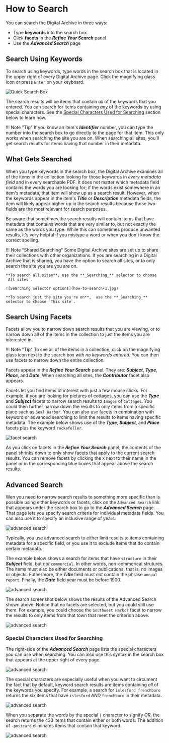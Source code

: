 # How to Search

You can search the Digital Archive in three ways:

- Type **keywords** into the search box
- Click **facets** in the **_Refine Your Search_** panel
- Use the **_Advanced Search_** page

## Search Using Keywords

To search using keywords, type words in the search box that is located in the upper right of
every Digital Archive page. Click the magnifying glass icon or press `Enter` on your keyboard.

![Quick Search Box](how-to-search-3.jpg)

The search results will be items that contain *all* of the keywords that you entered.
You can search for items containing *any* of the keywords by using special characters.
See the [Special Characters Used for Searching](#special-characters-used-for-searching)
section below to learn how.

!!! Note "Tip"
    If you know an item's **_Identifier_** number, you can type the number into the search box to go
    directly to the page for that item. This only works when searching the site you are on. When
    searching all sites, you'll get search results for items having that number in their metadata.



## What Gets Searched

When you type keywords in the search box, the Digital Archive examines all of the items in the collection
looking for those keywords in *every metadata field* and in every searchable PDF. It does not matter which
metadata field contains the words you are looking for; if the words exist somewhere in an item's metadata,
that item will show up as a search result. However, when the keywords appear in the item's **_Title_** or
**_Description_** metadata fields, the item will likely appear higher up in the search results because those
two fields are the most relevant for search purposes.

Be aware that sometimes the search results will contain items that have metadata that contains words that
are very similar to, but not exactly the same as the words you type. While this can sometimes produce
unwanted results, it's very helpful if you mistype a word or when you don't know the correct spelling.

!!! Note "Shared Searching"
    Some Digital Archive sites are set up to share their collections with other organizations.
    If you are searching in a Digital Archive that is sharing, you have the option to search all sites,
    or to only search the site you are you are on. 

    **To search all sites**, use the **_Searching_** selector to choose `All sites`.

    ![Searching selector options](how-to-search-1.jpg)

    **To search just the site you're on**,  use the **_Searching_** selector to choose `This site`.

## Search Using Facets

Facets allow you to narrow down search results that you are viewing, or to narrow down all of the
items in the collection to just the items you are interested in.

!!! Note "Tip"
    To see all of the items in a collection, click on the magnifying glass icon next to the search box
    *with no keywords entered*. You can then use facets to narrow down the entire collection.

 Facets appear in the **_Refine Your Search_** panel. They are: **_Subject_**, __*Type*__,
 **_Place_**, and **_Date_**. When searching all sites, the **_Contributor_** facet also appears. 

Facets let you find items of interest with just a few mouse clicks. For example, if you are looking for pictures
of cottages, you can use the **_Type_** and **_Subject_** facets to narrow search results to `Images` of `Cottages`.
You could then further narrow down the results to only items from a specific place such as `Seal Harbor`.
You can also use facets in combination with keyword or advanced searching to limit the results to
items having specific metadata. The example below shows use of the **_Type_**, **_Subject_**, and
**_Place_** facets plus the keyword `rockefeller`.

![facet search](how-to-search-2.jpg)

As you click on facets in the **_Refine Your Search_** panel, the contents of the panel shrinks down to only
show facets that apply to the current search results. You can remove facets by clicking the `X` next to their name
in the panel or in the corresponding blue boxes that appear above the search results.

## Advanced Search

Wen you need to narrow search results to something more specific than is possible using either keywords
or facets, click on the `Advanced Search` link that appears under the search box to go
to the **_Advanced Search_** page. That page lets you specify search criteria for individual 
metadata fields. You can also use it to specify an inclusive range of years.

![advanced search](how-to-search-4.jpg)

Typically, you use advanced search to either limit results to items containing metadata for a specific
field, or you use it to exclude items that do contain certain metadata.

The example below shows a search for items that have `structure` in their **_Subject_** field, but *not*
`commercial`. In other words, non-commerical strutures. The items must also be either documents or
publications, that is, no images or objects. Futhermore, the **_Title_** field must *not* contain
the phrase `annual report`. Finally, the **_Date_** field year must be before 1900.

![advanced search](how-to-search-6.jpg)

The search screenshot below shows the results of the Advanced Search shown above. Notice that no facets are selected, but
you could still use them. For example, you could choose the `Southwest Harbor` facet to narrow the results
to only items from that town that meet the criterion above.

![advanced search](how-to-search-5.jpg)

### Special Characters Used for Searching

The right-side of the **_Advanced Search_** page lists the special characters you can use when searching.
You can also use this syntax in the search box that appears at the upper right of every page.

![advanced search](how-to-search-8.jpg)

The special characters are especially useful when you want to circument the fact that
by default, keyword search results are items containing *all* of the keywords you specify. For example, a
search for `islesford frenchboro` returns the six items that have `islesford` *AND* `frenchboro` in their
metadata.

![advanced search](how-to-search-10.jpg)

When you separate the words by the special `|` character to signify *OR*, the search returns the 433
items that contain either or both words. The addition of `-postcard` eliminates items that contain that keyword.

![advanced search](how-to-search-7.jpg)